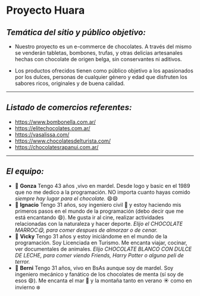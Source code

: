 # Proyecto Huara #


## *Temática del sitio y público objetivo:* ##

* Nuestro proyecto es un e-commerce de chocolates. A través del mismo se venderán tabletas, bombones, trufas, y otras delicias artesanales hechas con chocolate de origen belga, sin conservantes ni aditivos.

* Los productos ofrecidos tienen como público objetivo a los apasionados por los dulces, personas de cualquier género y edad que disfruten los sabores ricos, originales y de buena calidad. 

---
## *Listado de comercios referentes:* ##

* https://www.bombonella.com.ar/
* https://elitechocolates.com.ar/
* https://vasalissa.com/
* https://www.chocolatesdelturista.com/
* https://chocolatesrapanui.com.ar/
---
## *El equipo:* ##

 * :cactus: **Gonza** Tengo 43 años ,vivo en mardel. Desde logo y basic en el 1989 que no me dedico a la programación. NO importa cuanto hayas comido *siempre hay lugar para el chocolate.* :smile::smile:
 * :cactus: **Ignacio** Tengo 31 años, soy ingeniero civil :construction_worker: y estoy haciendo mis primeros pasos en el mundo de la programación (debo decir que me está encantando :smile:). Me gusta ir al cine, realizar actividades relacionadas con la naturaleza y hacer deporte. *Elijo el CHOCOLATE MARROC:yum:, para comer despues de almorzar o de cenar.*
 * :cactus: **Vicky** Tengo 31 años y estoy iniciándome en el mundo de la programación. Soy Licenciada en Turismo. Me encanta viajar, cocinar, ver documentales de animales. *Elijo CHOCOLATE BLANCO CON DULCE DE LECHE, para comer viendo Friends, Harry Potter o alguna peli de terror.*
 * :cactus: **Berni** Tengo 31 años, vivo en BsAs aunque soy de mardel. Soy ingeniero mecánico y fanático de los chocolates de menta (sí soy de esos :smile:). Me encanta el mar :ocean: y la montaña tanto en verano :sunny: como en invierno :snowflake:
